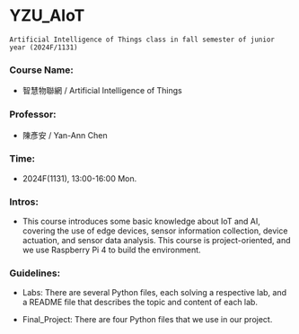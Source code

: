 ﻿# YZU_AIoT
```
Artificial Intelligence of Things class in fall semester of junior year (2024F/1131)
```

### Course Name:
- 智慧物聯網 / Artificial Intelligence of Things

### Professor:
- 陳彥安 / Yan-Ann Chen

### Time:
- 2024F(1131), 13:00-16:00 Mon.

### Intros:

- This course introduces some basic knowledge about IoT and AI, covering the use of edge devices, sensor information collection, device actuation, and sensor data analysis. This course is project-oriented, and we use Raspberry Pi 4 to build the environment.

### Guidelines:

- Labs: There are several Python files, each solving a respective lab, and a README file that describes the topic and content of each lab.

- Final_Project: There are four Python files that we use in our project.
